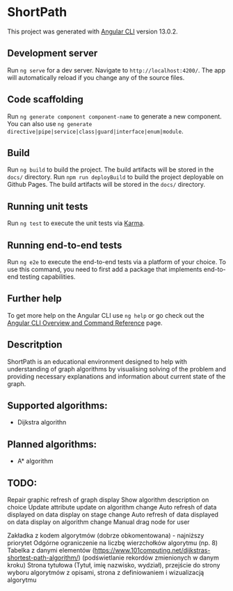 # ShortPath

This project was generated with [Angular CLI](https://github.com/angular/angular-cli) version 13.0.2.

## Development server

Run `ng serve` for a dev server. Navigate to `http://localhost:4200/`. The app will automatically reload if you change any of the source files.

## Code scaffolding

Run `ng generate component component-name` to generate a new component. You can also use `ng generate directive|pipe|service|class|guard|interface|enum|module`.

## Build

Run `ng build` to build the project. The build artifacts will be stored in the `docs/` directory.
Run `npm run deployBuild` to build the project deployable on Github Pages. The build artifacts will be stored in the `docs/` directory.

## Running unit tests

Run `ng test` to execute the unit tests via [Karma](https://karma-runner.github.io).

## Running end-to-end tests

Run `ng e2e` to execute the end-to-end tests via a platform of your choice. To use this command, you need to first add a package that implements end-to-end testing capabilities.

## Further help

To get more help on the Angular CLI use `ng help` or go check out the [Angular CLI Overview and Command Reference](https://angular.io/cli) page.

## Descritption

ShortPath is an educational environment designed to help with understanding of graph algorithms by visualising solving of the problem and providing necessary explanations and information about current state of the graph.

## Supported algorithms:

- Dijkstra algorithn

## Planned algorithms:

- A* algorithm


## TODO:
Repair graphic refresh of graph display
Show algorithm description on choice
Update attribute update on algorithm change
Auto refresh of data displayed on data display on stage change
Auto refresh of data displayed on data display on algorithm change
Manual drag node for user


Zakładka z kodem algorytmów (dobrze obkomentowana) - najniższy priorytet
Odgórne ograniczenie na liczbę wierzchołków algorytmu (np. 8)
Tabelka z danymi elementów (https://www.101computing.net/dijkstras-shortest-path-algorithm/) (podświetlanie rekordów zmienionych w danym kroku)
Strona tytułowa (Tytuł, imię nazwisko, wydział), przejście do strony wyboru algorytmów z opisami, strona z definiowaniem i wizualizacją algorytmu

